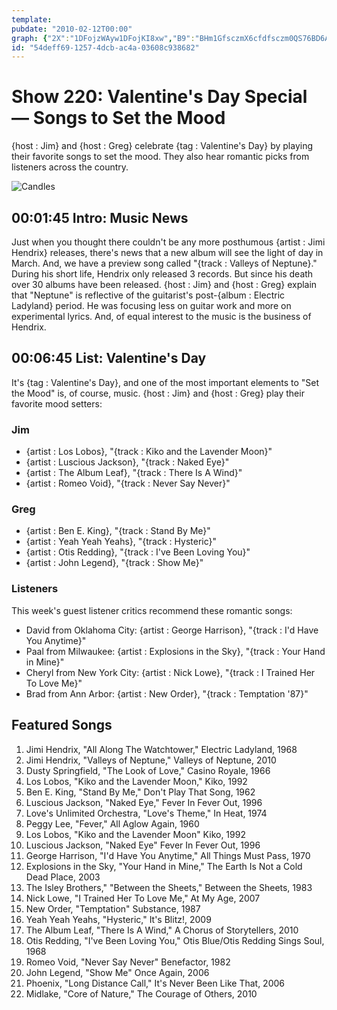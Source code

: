 ```yaml
---
template: 
pubdate: "2010-02-12T00:00"
graph: {"2X":"1DFojzWAyw1DFojKI8xw","B9":"BHm1GfsczmX6cfdfsczm0QS76BD6AhBKBCOCnmcCtAVBHvxusABDDMCxkO7njwhvro2Krp9w2aHByD6vBIZHcPuwXE0fjSGoInuv3yVmSoEXFG9T0PIOD3s08t8eshX0xGBEcQTxoHWI"}
id: "54deff69-1257-4dcb-ac4a-03608c938682"
---
```






# Show 220: Valentine's Day Special — Songs to Set the Mood

{host : Jim} and {host : Greg} celebrate {tag : Valentine's Day} by playing their favorite songs to set the mood. They also hear romantic picks from listeners across the country.

![Candles](https://static.soundopinions.org/images/2010/candles.jpg)



## 00:01:45 Intro: Music News

Just when you thought there couldn't be any more posthumous {artist : Jimi Hendrix} releases, there's news that a new album will see the light of day in March. And, we have a preview song called "{track : Valleys of Neptune}." During his short life, Hendrix only released 3 records. But since his death over 30 albums have been released. {host : Jim} and {host : Greg} explain that "Neptune" is reflective of the guitarist's post-{album : Electric Ladyland} period. He was focusing less on guitar work and more on experimental lyrics. And, of equal interest to the music is the business of Hendrix.



## 00:06:45 List: Valentine's Day

It's {tag : Valentine's Day}, and one of the most important elements to "Set the Mood" is, of course, music. {host : Jim} and {host : Greg} play their favorite mood setters:


### Jim

- {artist : Los Lobos}, "{track : Kiko and the Lavender Moon}"
- {artist : Luscious Jackson}, "{track : Naked Eye}"
- {artist : The Album Leaf}, "{track : There Is A Wind}"
- {artist : Romeo Void}, "{track : Never Say Never}"


### Greg

- {artist : Ben E. King}, "{track : Stand By Me}"
- {artist : Yeah Yeah Yeahs}, "{track : Hysteric}"
- {artist : Otis Redding}, "{track : I've Been Loving You}"
- {artist : John Legend}, "{track : Show Me}"


### Listeners

This week's guest listener critics recommend these romantic songs:

- David from Oklahoma City: {artist : George Harrison}, "{track : I'd Have You Anytime}"
- Paal from Milwaukee: {artist : Explosions in the Sky}, "{track : Your Hand in Mine}"
- Cheryl from New York City: {artist : Nick Lowe}, "{track : I Trained Her To Love Me}"
- Brad from Ann Arbor: {artist : New Order}, "{track : Temptation '87}"



## Featured Songs

1. Jimi Hendrix, "All Along The Watchtower," Electric Ladyland, 1968
2. Jimi Hendrix, "Valleys of Neptune," Valleys of Neptune, 2010
3. Dusty Springfield, "The Look of Love," Casino Royale, 1966
4. Los Lobos, "Kiko and the Lavender Moon," Kiko, 1992
5. Ben E. King, "Stand By Me," Don't Play That Song, 1962
6. Luscious Jackson, "Naked Eye," Fever In Fever Out, 1996
7. Love's Unlimited Orchestra, "Love's Theme," In Heat, 1974
8. Peggy Lee, "Fever," All Aglow Again, 1960
9. Los Lobos, "Kiko and the Lavender Moon" Kiko, 1992
10. Luscious Jackson, "Naked Eye" Fever In Fever Out, 1996
11. George Harrison, "I'd Have You Anytime," All Things Must Pass, 1970
12. Explosions in the Sky, "Your Hand in Mine," The Earth Is Not a Cold Dead Place, 2003
13. The Isley Brothers," "Between the Sheets," Between the Sheets, 1983
14. Nick Lowe, "I Trained Her To Love Me," At My Age, 2007
15. New Order, "Temptation" Substance, 1987
16. Yeah Yeah Yeahs, "Hysteric," It's Blitz!, 2009
17. The Album Leaf, "There Is A Wind," A Chorus of Storytellers, 2010
18. Otis Redding, "I've Been Loving You," Otis Blue/Otis Redding Sings Soul, 1968
19. Romeo Void, "Never Say Never" Benefactor, 1982
20. John Legend, "Show Me" Once Again, 2006
21. Phoenix, "Long Distance Call," It's Never Been Like That, 2006
22. Midlake, "Core of Nature," The Courage of Others, 2010